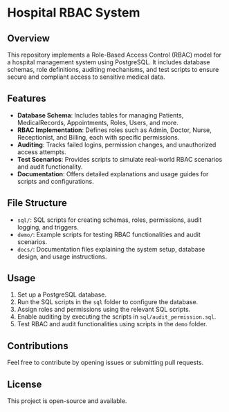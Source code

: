 # Hospital RBAC System

## Overview
This repository implements a Role-Based Access Control (RBAC) model for a hospital management system using PostgreSQL. It includes database schemas, role definitions, auditing mechanisms, and test scripts to ensure secure and compliant access to sensitive medical data.

## Features
- **Database Schema**: Includes tables for managing Patients, MedicalRecords, Appointments, Roles, Users, and more.
- **RBAC Implementation**: Defines roles such as Admin, Doctor, Nurse, Receptionist, and Billing, each with specific permissions.
- **Auditing**: Tracks failed logins, permission changes, and unauthorized access attempts.
- **Test Scenarios**: Provides scripts to simulate real-world RBAC scenarios and audit functionality.
- **Documentation**: Offers detailed explanations and usage guides for scripts and configurations.

## File Structure
- `sql/`: SQL scripts for creating schemas, roles, permissions, audit logging, and triggers.
- `demo/`: Example scripts for testing RBAC functionalities and audit scenarios.
- `docs/`: Documentation files explaining the system setup, database design, and usage instructions.

## Usage
1. Set up a PostgreSQL database.
2. Run the SQL scripts in the `sql` folder to configure the database.
3. Assign roles and permissions using the relevant SQL scripts.
4. Enable auditing by executing the scripts in `sql/audit_permission.sql`.
5. Test RBAC and audit functionalities using scripts in the `demo` folder.

## Contributions
Feel free to contribute by opening issues or submitting pull requests.

## License
This project is open-source and available.
